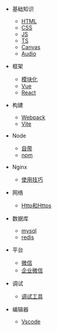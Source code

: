 
* 基础知识   
    * [HTML](/docs/base/html)
    * [CSS](/docs/base/css)
    * [JS](/docs/base/js)
    * [TS](/docs/base/ts)
    * [Canvas](/docs/base/canvas)
    * [Audio](/docs/base/audio)
    
* 框架
    * [模块化](/docs/frame/module)
    * [Vue](/docs/frame/vue/index)
    * [React](/docs/frame/react)


* 构建
    * [Webpack](/docs/build/Webpack)
    * [Vite](/docs/build/Vite)

* Node
    * [自带](/docs/node/index)
    * [npm](/docs/node/npm)

* Nginx

  * [使用技巧](/docs/server/nginx/index)

* 网络
    * [Http和Https](/docs/network/http)

* 数据库
    * [mysql](/docs/database/mysql)
    * [redis](/docs/database/redis)

* 平台
    * [微信](/docs/platform/Wx)
    * [企业微信](/docs/platform/qyWx)
    
* 调试
    * [调试工具](/docs/build/debug)
    
* 编辑器

  * [Vscode](/docs/editor/vscode)